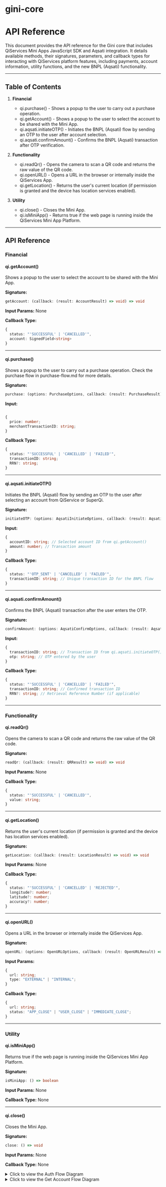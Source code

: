 # gini-core

# API Reference

This document provides the API reference for the Gini core that includes QiServices Mini Apps JavaScript SDK and Aqsati integration. It details available methods, their signatures, parameters, and callback types for interacting with QiServices platform features, including payments, account information, utility functions, and the new BNPL (Aqsati) functionality.

---

## Table of Contents

1. **Financial**
   - qi.purchase() - Shows a popup to the user to carry out a purchase operation.
   - qi.getAccount() - Shows a popup to the user to select the account to be shared with the Mini App.
   - qi.aqsati.initiateOTP() - Initiates the BNPL (Aqsati) flow by sending an OTP to the user after account selection.
   - qi.aqsati.confirmAmount() - Confirms the BNPL (Aqsati) transaction after OTP verification.

2. **Functionality**
   - qi.readQr() - Opens the camera to scan a QR code and returns the raw value of the QR code.
   - qi.openURL() - Opens a URL in the browser or internally inside the QiServices App.
   - qi.getLocation() - Returns the user's current location (if permission is granted and the device has location services enabled).

3. **Utility**
   - qi.close() - Closes the Mini App.
   - qi.isMiniApp() - Returns true if the web page is running inside the QiServices Mini App Platform.

---

## API Reference

### Financial

#### qi.getAccount()
Shows a popup to the user to select the account to be shared with the Mini App.

**Signature:**
```typescript
getAccount: (callback: (result: AccountResult) => void) => void
```


**Input Params:** None

**Callback Type:**
```typescript
{
  status: "'SUCCESSFUL' | 'CANCELLED'",
  account: SignedField<string>
}
```


---

#### qi.purchase()
Shows a popup to the user to carry out a purchase operation. Check the purchase flow in purchase-flow.md for more details.

**Signature:**
```typescript
purchase: (options: PurchaseOptions, callback: (result: PurchaseResult) => void) => void
```


**Input:**
```typescript

{
  price: number;
  merchantTransactionID: string;
}
```


**Callback Type:**
```typescript
{
  status: "'SUCCESSFUL' | 'CANCELLED' | 'FAILED'",
  transactionID: string;
  RRN?: string;
}
```


---

#### qi.aqsati.initiateOTP()
Initiates the BNPL (Aqsati) flow by sending an OTP to the user after selecting an account from QiService or SuperQi.

**Signature:**
```typescript
initiateOTP: (options: AqsatiInitiateOptions, callback: (result: AqsatiInitiateResult) => void) => void
```


**Input:**
```typescript
{
  accountID: string; // Selected account ID from qi.getAccount()
  amount: number; // Transaction amount
}
```


**Callback Type:**
```typescript
{
  status: "'OTP_SENT' | 'CANCELLED' | 'FAILED'",
  transactionID: string; // Unique transaction ID for the BNPL flow
}
```


---

#### qi.aqsati.confirmAmount()
Confirms the BNPL (Aqsati) transaction after the user enters the OTP.

**Signature:**
```typescript
confirmAmount: (options: AqsatiConfirmOptions, callback: (result: AqsatiConfirmResult) => void) => void
```


**Input:**
```typescript
{
  transactionID: string; // Transaction ID from qi.aqsati.initiateOTP()
  otp: string; // OTP entered by the user
}
```


**Callback Type:**
```typescript
{
  status: "'SUCCESSFUL' | 'CANCELLED' | 'FAILED'",
  transactionID: string; // Confirmed transaction ID
  RRN?: string; // Retrieval Reference Number (if applicable)
}
```


---

### Functionality

#### qi.readQr()
Opens the camera to scan a QR code and returns the raw value of the QR code.

**Signature:**
```typescript
readQr: (callback: (result: QRResult) => void) => void
```

**Input Params:** None

**Callback Type:**
```typescript
{
  status: "'SUCCESSFUL' | 'CANCELLED'",
  value: string;
}
```


---

#### qi.getLocation()
Returns the user's current location (if permission is granted and the device has location services enabled).

**Signature:**
```typescript
getLocation: (callback: (result: LocationResult) => void) => void
```

**Input Params:** None

**Callback Type:**
```typescript
{
  status: "'SUCCESSFUL' | 'CANCELLED' | 'REJECTED'",
  longitude?: number;
  latitude?: number;
  accuracy?: number;
}
```


---

#### qi.openURL()
Opens a URL in the browser or internally inside the QiServices App.

**Signature:**
```typescript
openURL: (options: OpenURLOptions, callback: (result: OpenURLResult) => void) => void
```

**Input Params:**
```typescript
{
  url: string;
  type: "EXTERNAL" | "INTERNAL";
}
```

**Callback Type:**
```typescript
{
  url: string;
  status: "APP_CLOSE" | "USER_CLOSE" | "IMMEDIATE_CLOSE";
}
```


---

### Utility

#### qi.isMiniApp()
Returns true if the web page is running inside the QiServices Mini App Platform.

**Signature:**
```typescript
isMiniApp: () => boolean
```


**Input Params:** None

**Callback Type:** None

---

#### qi.close()
Closes the Mini App.

**Signature:**
```typescript
close: () => void
```


**Input Params:** None

**Callback Type:** None


<details>
    <summary>Click to view the Auth Flow Diagram</summary>

![Auth Flow](auth-sequence.png)
</details>

<details>
    <summary>Click to view the Get Account Flow Diagram</summary>

![Get Accounts Flow](accounts-sequence.png)
</details>

